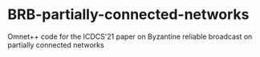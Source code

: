 # BRB-partially-connected-networks
Omnet++ code for the ICDCS'21 paper on Byzantine reliable broadcast on partially connected networks
